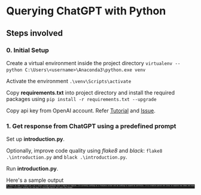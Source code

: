 # Querying ChatGPT with Python 

## Steps involved

### 0. Initial Setup

Create a virtual environment inside the project directory `virtualenv --python C:\Users\<username>\Anaconda3\python.exe venv`

Activate the environment `.\venv\Scripts\activate`

Copy **requirements.txt** into project directory and install the required packages using `pip install -r requirements.txt --upgrade`

Copy api key from OpenAI account. Refer [Tutorial](https://blog.enterprisedna.co/how-to-use-chatgpt-for-python/) and [Issue](https://community.openai.com/t/openai-error-invalidrequesterror-this-is-a-chat-model-and-not-supported-in-the-v1-completions-endpoint-did-you-mean-to-use-v1-chat-completions/314977).

### 1. Get response from ChatGPT using a predefined prompt

Set up **introduction.py**.

Optionally, improve code quality using *flake8* and *black*: `flake8 .\introduction.py` and `black .\introduction.py`.

Run **introduction.py**.

Here's a sample output
![](./images/output_introduction_py.png?raw=true "output")


